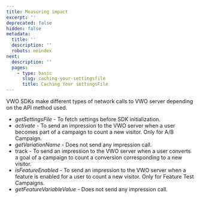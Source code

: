 ```yaml
---
title: Measuring impact
excerpt: ''
deprecated: false
hidden: false
metadata:
  title: ''
  description: ''
  robots: noindex
next:
  description: ''
  pages:
    - type: basic
      slug: caching-your-settingsfile
      title: Caching Your settingsFile
---
```

VWO SDKs make different types of network calls to VWO server depending on the API method used.

* *getSettingsFile* - To fetch settings before SDK initialization.
* *activate* - To send an impression to the VWO server when a user becomes part of a campaign to count a new visitor. Only for A/B Campaign.
* *getVariationName* - Does not send any impression call.
* track - To send an impression to the VWO server when a user converts a goal of a campaign to count a conversion corresponding to a new visitor.
* *isFeatureEnabled* - To send an impression to the VWO server when a feature is enabled for a user to count a new visitor. Only for Feature Test Campaigns.
* *getFeatureVariableValue* - Does not send any impression call.